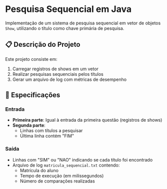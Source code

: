 # Pesquisa Sequencial em Java

Implementação de um sistema de pesquisa sequencial em vetor de objetos `Show`, utilizando o título como chave primária de pesquisa.

## 📋 Descrição do Projeto

Este projeto consiste em:
1. Carregar registros de shows em um vetor
2. Realizar pesquisas sequenciais pelos títulos
3. Gerar um arquivo de log com métricas de desempenho

## 📝 Especificações

### Entrada
- **Primeira parte**: Igual à entrada da primeira questão (registros de shows)
- **Segunda parte**: 
  - Linhas com títulos a pesquisar
  - Última linha contém "FIM"

### Saída
- Linhas com "SIM" ou "NAO" indicando se cada título foi encontrado
- Arquivo de log `matricula_sequencial.txt` contendo:
  - Matrícula do aluno
  - Tempo de execução (em milissegundos)
  - Número de comparações realizadas
